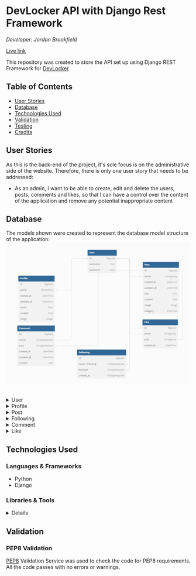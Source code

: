 <h1>DevLocker API with Django Rest Framework</h1>

<i>Developer: Jordan Brookfield</i>

[Live link](https://devlocker-api.herokuapp.com/)

This repository was created to store the API set up using Django REST Framework for [DevLocker](https://devlocker.herokuapp.com/)

## Table of Contents

- [User Stories](#user-stories)
- [Database](#database)
- [Technologies Used](#technologies-used)
- [Validation](#validation)
- [Testing](#testing)
- [Credits](#credits)

## User Stories

As this is the back-end of the project, it's sole focus is on the administrative side of the website. Therefore, there is only one user story that needs to be addressed:

- As an admin, I want to be able to create, edit and delete the users, posts, comments and likes, so that I can have a control over the content of the application and remove any potential inappropriate content

## Database

The models shown were created to represent the database model structure of the application:
![Entity Relationship Diagram](docs/readme/api.png)

</details>
<br>

<details><summary>User</summary>

- One-to-one relation with the Profile model owner field
- ForeignKeyUser relation with the Following model owner_following and followed fields
- ForeignKey relation with the Post model owner field
- ForeignKeyUser relation with the Comment model owner field
- ForeignKey relation with the Like model owner field</details>

<details><summary>Profile</summary>

- The Profile model contains the following fields: ID, owner, created_at, updated_at, name, content and image
- One-to-one relation between the owner field and the User model id field</details>

<details><summary>Post</summary>

- The Post model contains the following fields: ID, owner, created_at, updated_at, title, content, image and category
- ForeignKey relation with the Comment model post field
- ForeignKey relation with the Like model post field</details>

<details><summary>Following</summary>

- The Following model contains the following fields: ID, owner_following, followed and created_at
- ForeignKeyUser relation between the owner_following and the User model id field
- ForeignKeyUser relation between the followed field and the User model post field</details>

<details><summary>Comment</summary>

- The Comment model contains the following fields: ID, owner, post, created_at, updated_at and content
- ForeignKeyUser relation between the owner field and the User model id field
- ForeignKeyUser relation between the post field and the User model post field</details>

<details><summary>Like</summary>

- The Like model contains the following fields: ID, owner, post and created_at
- ForeignKey relation between the ID field and the User model id field
- ForeignKey relation between the owner field and the User model id field
- ForeignKey relation between the post field and the Post model post field</details>

## Technologies Used

### Languages & Frameworks

- Python
- Django

### Libraries & Tools
<details>

- [Dbdiagram.io](https://dbdiagram.io/home) was used for the database diagram
- [Git](https://git-scm.com/) was used to handle version control with Gitpods terminal enabling me to push my code to the GitHub repo
- [GitHub](https://github.com/) was used to store the projects code
- [Gitpod](https://gitpod.io/workspaces) was the virtual IDE I used to develop the website
- [Django REST Framework](https://www.django-rest-framework.org/) was used to build the back-end API
- [Django AllAuth](https://django-allauth.readthedocs.io/en/latest/index.html) was used for user authentication
- [Psycopg2](https://www.psycopg.org/docs/) was used as a PostgreSQL database adapter for Python
- [PostgreSQL](https://www.postgresql.org/) – deployed project on Render uses a PostgreSQL database
- [Cloudinary](https://cloudinary.com/) to store static files
- [Pillow](https://pillow.readthedocs.io/en/stable/) was used for image processing and validation

</details>

## Validation

### PEP8 Validation
[PEP8](http://pep8online.com/) Validation Service was used to check the code for PEP8 requirements. All the code passes with no errors or warnings.

